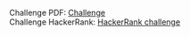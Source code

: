 Challenge PDF: [Challenge](challenge.pdf)  
Challenge HackerRank: [HackerRank challenge](https://www.hackerrank.com/challenges/repeated-string/problem)
